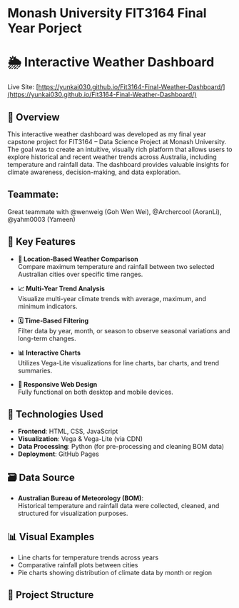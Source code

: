# Monash University FIT3164 Final Year Porject

# 🌦️ Interactive Weather Dashboard

Live Site: [https://yunkai030.github.io/Fit3164-Final-Weather-Dashboard/](https://yunkai030.github.io/Fit3164-Final-Weather-Dashboard/)

## 📌 Overview

This interactive weather dashboard was developed as my final year capstone project for FIT3164 – Data Science Project at Monash University. The goal was to create an intuitive, visually rich platform that allows users to explore historical and recent weather trends across Australia, including temperature and rainfall data. The dashboard provides valuable insights for climate awareness, decision-making, and data exploration.

## Teammate:

Great teammate with @wenweig (Goh Wen Wei), @Archercool (AoranLi), @yahm0003 (Yameen)

## 🧠 Key Features

- **📍 Location-Based Weather Comparison**  
  Compare maximum temperature and rainfall between two selected Australian cities over specific time ranges.

- **📈 Multi-Year Trend Analysis**  
  Visualize multi-year climate trends with average, maximum, and minimum indicators.

- **🗓️ Time-Based Filtering**  
  Filter data by year, month, or season to observe seasonal variations and long-term changes.

- **📊 Interactive Charts**  
  Utilizes Vega-Lite visualizations for line charts, bar charts, and trend summaries.

- **📱 Responsive Web Design**  
  Fully functional on both desktop and mobile devices.

## 🔧 Technologies Used

- **Frontend**: HTML, CSS, JavaScript  
- **Visualization**: Vega & Vega-Lite (via CDN)  
- **Data Processing**: Python (for pre-processing and cleaning BOM data)  
- **Deployment**: GitHub Pages

## 🗃️ Data Source

- **Australian Bureau of Meteorology (BOM)**:  
  Historical temperature and rainfall data were collected, cleaned, and structured for visualization purposes.

## 📊 Visual Examples

- Line charts for temperature trends across years
- Comparative rainfall plots between cities
- Pie charts showing distribution of climate data by month or region

## 📁 Project Structure



